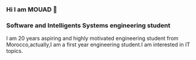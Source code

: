 ### Hi I am MOUAD 👋
### Software and Intelligents Systems engineering student
 I am 20 years aspiring and highly motivated engineering student from Morocco,actually,I am a first year engineering student.I am interested in IT topics.
